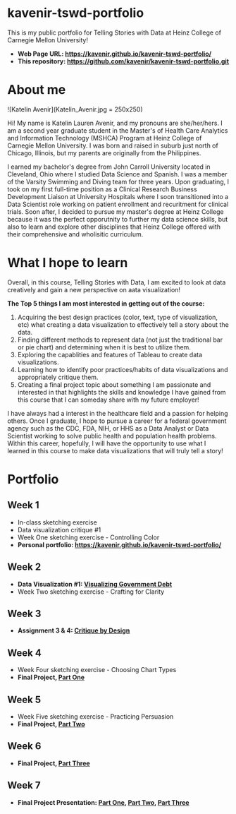 # kavenir-tswd-portfolio
This is my public portfolio for Telling Stories with Data at Heinz College of Carnegie Mellon University! 

- **Web Page URL: https://kavenir.github.io/kavenir-tswd-portfolio/**
- **This repository: https://github.com/kavenir/kavenir-tswd-portfolio.git**

# About me 
![Katelin Avenir](Katelin_Avenir.jpg = 250x250)


Hi! My name is Katelin Lauren Avenir, and my pronouns are she/her/hers. I am a second year graduate student in the Master's of Health Care Analytics and Information Technology (MSHCA) Program at Heinz College of Carnegie Mellon University. I was born and raised in suburb just north of Chicago, Illinois, but my parents are originally from the Philippines. 

I earned my bachelor's degree from John Carroll University located in Cleveland, Ohio where I studied Data Science and Spanish. I was a member of the Varsity Swimming and Diving team for three years. Upon graduating, I took on my first full-time position as a Clinical Research Business Development Liaison at University Hospitals where I soon transitioned into a Data Scientist role working on patient enrollment and recuritment for clinical trials. Soon after, I decided to pursue my master's degree at Heinz College because it was the perfect opporutnity to further my data science skills, but also to learn and explore other disciplines that Heinz College offered with their comprehensive and wholisitic curriculum. 

# What I hope to learn
Overall, in this course, Telling Stories with Data, I am excited to look at data creatively and gain a new perspective on aata visualization! 

**The Top 5 things I am most interested in getting out of the course:** 
1. Acquiring the best design practices (color, text, type of visualization, etc) what creating a data visualization to effectively tell a story about the data. 
2. Finding different methods to represent data (not just the traditional bar or pie chart) and determining when it is best to utilize them. 
3. Exploring the capablities and features of Tableau to create data visualizations. 
4. Learning how to identify poor practices/habits of data visualizations and appropriately critique them. 
5. Creating a final project topic about something I am passionate and interested in that highlights the skills and knowledge I have gained from this course that I can someday share with my future employer!

I have always had a interest in the healthcare field and a passion for helping others. Once I graduate, I hope to pursue a career for a federal government agency such as the CDC, FDA, NIH, or HHS as a Data Analyst or Data Scientist working to solve public health and population health problems. Within this career, hopefully, I will have the opportunity to use what I learned in this course to make data visualizations that will truly tell a story! 

# Portfolio

## Week 1 
- In-class sketching exercise 
- Data visualization critique #1
- Week One sketching exercise - Controlling Color
- **Personal portfolio: https://kavenir.github.io/kavenir-tswd-portfolio/**
  
## Week 2
- **Data Visualization #1: [Visualizing Government Debt](visualizing-government-debt.md)**
- Week Two sketching exercise - Crafting for Clarity

## Week 3
- **Assignment 3 & 4: [Critique by Design](critique-by-design.md)**
  
## Week 4
- Week Four sketching exercise - Choosing Chart Types
- **Final Project, [Part One](final-project-part-one.md)**

## Week 5 
- Week Five sketching exercise - Practicing Persuasion 
- **Final Project, [Part Two](final-project-part-two.md)**

## Week 6 
- **Final Project, [Part Three](final-project-part-three.md)**

## Week 7
- **Final Project Presentation: [Part One](final-project-part-one.md), [Part Two](final-project-part-two.md), [Part Three](final-project-part-three.md)**
